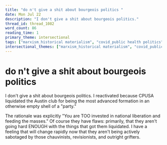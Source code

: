 ```yaml
---
title: "do n't give a shit about bourgeois politics "
date: Mon Jul 22
description: "I don't give a shit about bourgeois politics."
thread_id: thread_1082
word_count: 86
reading_time: 1
primary_theme: intersectional
tags: ["marxism_historical materialism", "covid_public health politics", "organizational theory"]
intersectional_themes: ["marxism_historical materialism", "covid_public health politics", "organizational theory"]
---
```


# do n't give a shit about bourgeois politics 

I don't give a shit about bourgeois politics. I reactivated because CPUSA liquidated the Austin club for being the most advanced formation in an otherwise empty shell of a "party."

The rationale was explicitly "You are TOO invested in national liberation and feeding the masses." Of course they have flaws: primarily, that they aren't going hard ENOUGH with the things that got them liquidated. I have a feeling that will change rapidly now that they aren't being actively sabotaged by those chauvinists, revisionists, and outright grifters.